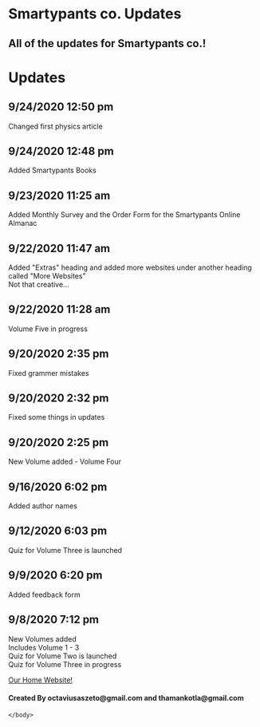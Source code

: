 # Smartypants co. Updates
## All of the updates for Smartypants co.!
<html>
    <head>
        <meta charset="utf-8">
        <title>Smartypants co. Updates</title>
    </head>
    <body>
      <h1>Updates</h1>
        <h2>9/24/2020 12:50 pm</h2>
        <p>Changed first physics article</p>
        <h2>9/24/2020 12:48 pm</h2>
        <p>Added Smartypants Books</p>
        <h2>9/23/2020 11:25 am</h2>
        <p>Added Monthly Survey and the Order Form for the Smartypants Online Almanac</p>
        <h2>9/22/2020 11:47 am</h2>
        <p>Added "Extras" heading and added more websites under another heading called "More Websites"<br>Not that creative...</p>
        <h2>9/22/2020 11:28 am</h2>
        <p>Volume Five in progress</p>
        <h2>9/20/2020 2:35 pm</h2>
        <p>Fixed grammer mistakes</p>
        <h2>9/20/2020 2:32 pm</h2>
        <p>Fixed some things in updates</p>
        <h2>9/20/2020 2:25 pm</h2>
        <p>New Volume added - Volume Four</p>        
        <h2>9/16/2020 6:02 pm</h2>
        <p>Added author names</p>
        <h2>9/12/2020 6:03 pm</h2>
        <p>Quiz for Volume Three is launched</p>
        <h2>9/9/2020 6:20 pm</h2>
        <p>Added feedback form</p>
      <h2>9/8/2020 7:12 pm</h2>
      <p>New Volumes added<br>Includes Volume 1 - 3<br>Quiz for Volume Two is launched<br>Quiz for Volume Three in progress</p>
        <a href="https://octaviustheking.github.io/The-Smartypants-co.-Home-Website/">Our Home Website!</a> 
        <h4>Created By octaviusaszeto@gmail.com and thamankotla@gmail.com</h4>


    </body>
</html>
